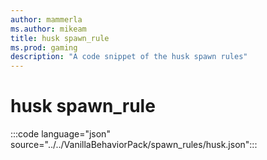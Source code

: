 ```yaml
---
author: mammerla
ms.author: mikeam
title: husk spawn_rule
ms.prod: gaming
description: "A code snippet of the husk spawn rules"
---
```


# husk spawn_rule

:::code language="json" source="../../VanillaBehaviorPack/spawn_rules/husk.json":::
